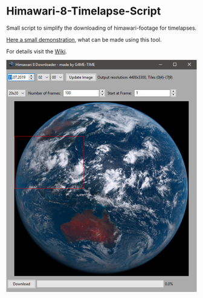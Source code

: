 # Himawari-8-Timelapse-Script
Small script to simplify the downloading of himawari-footage for timelapses. 

[Here a small demonstration](https://youtu.be/YZtXJLFaqo0), what can be made using this tool.

For details visit the [Wiki](https://github.com/g4me-time/Himawari-8-Timelapse-Script/wiki).

![](/media/Screenshot_HimawariGUI.png?raw=true)
